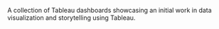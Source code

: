 A collection of Tableau dashboards showcasing an initial work in data visualization and storytelling using Tableau.
